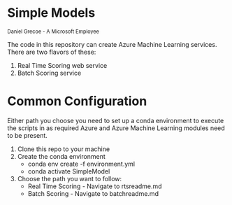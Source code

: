 # Simple Models
<sup> Daniel Grecoe - A Microsoft Employee</sup>

The code in this repository can create Azure Machine Learning services. There are two flavors of these:
1. Real Time Scoring web service
2. Batch Scoring service


# Common Configuration
Either path you choose you need to set up a conda environment to execute the scripts in as required Azure and Azure Machine Learning modules need to be present. 

1. Clone this repo to your machine
2. Create the conda environment
    - conda env create -f environment.yml
    - conda activate SimpleModel
3. Choose the path you want to follow:
    - Real Time Scoring - Navigate to  rtsreadme.md 
    - Batch Scoring - Navigate to batchreadme.md

